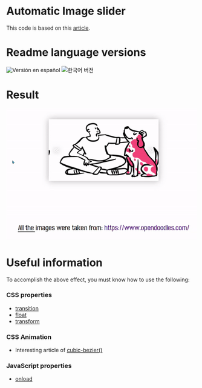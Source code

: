 # Automatic Image slider
This code is based on this [article](https://dev.to/code_mystery/automatic-image-slider-using-html-css-javascript-nf8). 

# Readme language versions
![Versión en español]()
![한국어 버전]()

# Result
![result](img\result.gif)
# Useful information
To accomplish the above effect, you must know how to use the following: 

### CSS properties
- [transition](https://developer.mozilla.org/en-US/docs/Web/CSS/transition)
- [float](https://developer.mozilla.org/en-US/docs/Web/CSS/float)
- [transform](https://developer.mozilla.org/en-US/docs/Web/CSS/transform)

### CSS Animation
- Interesting article of [cubic-bezier()](https://css-tricks.com/advanced-css-animation-using-cubic-bezier/)
 
### JavaScript properties

- [onload](https://developer.mozilla.org/en-US/docs/Web/API/GlobalEventHandlers/onload)